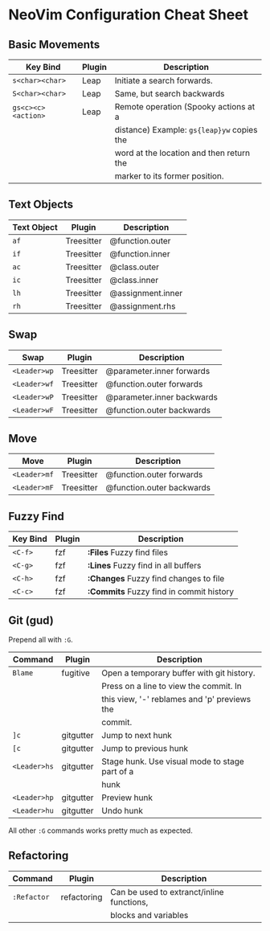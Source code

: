 # NeoVim Configuration Cheat Sheet

## Basic Movements

| Key Bind           | Plugin | Description                                   |
| ------------------ | ------ | --------------------------------------------- |
| `s<char><char>`    | Leap   | Initiate a search forwards.                   |
| `S<char><char>`    | Leap   | Same, but search backwards                    |
| `gs<c><c><action>` | Leap   | Remote operation (Spooky actions at a         |
|                    |        | distance) Example: `gs{leap}yw` copies the    |
|                    |        | word at the location and then return the      |
|                    |        | marker to its former position.                |

## Text Objects

| Text Object  | Plugin      | Description       |
| ------------ | ----------- | ----------------- |
| `af`         | Treesitter  | @function.outer   |
| `if`         | Treesitter  | @function.inner   |
| `ac`         | Treesitter  | @class.outer      |
| `ic`         | Treesitter  | @class.inner      |
| `lh`         | Treesitter  | @assignment.inner |
| `rh`         | Treesitter  | @assignment.rhs   |

## Swap

| Swap         | Plugin      | Description                |
| ------------ | ----------- | -------------------------- |
| `<Leader>wp` | Treesitter  | @parameter.inner forwards  |
| `<Leader>wf` | Treesitter  | @function.outer  forwards  |
| `<Leader>wP` | Treesitter  | @parameter.inner backwards |
| `<Leader>wF` | Treesitter  | @function.outer  backwards |

## Move

| Move         | Plugin      | Description               |
| ------------ | ----------- | ------------------------- |
| `<Leader>mf` | Treesitter  | @function.outer forwards  |
| `<Leader>mF` | Treesitter  | @function.outer backwards |

## Fuzzy Find

| Key Bind     | Plugin      | Description                               |
| ------------ | ----------- | ----------------------------------------- |
| `<C-f>`      | fzf         | __:Files__ Fuzzy find files               |
| `<C-g>`      | fzf         | __:Lines__ Fuzzy find in all buffers      |
| `<C-h>`      | fzf         | __:Changes__ Fuzzy find changes to file   |
| `<C-c>`      | fzf         | __:Commits__ Fuzzy find in commit history |

## Git (gud)

Prepend all with `:G`.

| Command      | Plugin      | Description                                    |
| ------------ | ----------- | ---------------------------------------------- |
| `Blame`      | fugitive    | Open a temporary buffer with git history.      |
|              |             | Press <Enter> on a line to view the commit. In |
|              |             | this view, '-' reblames and 'p' previews the   |
|              |             | commit.                                        |
| `]c`         | gitgutter   | Jump to next hunk                              |
| `[c`         | gitgutter   | Jump to previous hunk                          |
| `<Leader>hs` | gitgutter   | Stage hunk. Use visual mode to stage part of a |
|              |             | hunk                                           |
| `<Leader>hp` | gitgutter   | Preview hunk                                   |
| `<Leader>hu` | gitgutter   | Undo hunk                                      |

All other `:G` commands works pretty much as expected.

## Refactoring

| Command      | Plugin      | Description                                    |
| ------------ | ----------- | ---------------------------------------------- |
| `:Refactor`  | refactoring | Can be used to extranct/inline functions,      |
|              |             | blocks and variables                           |
